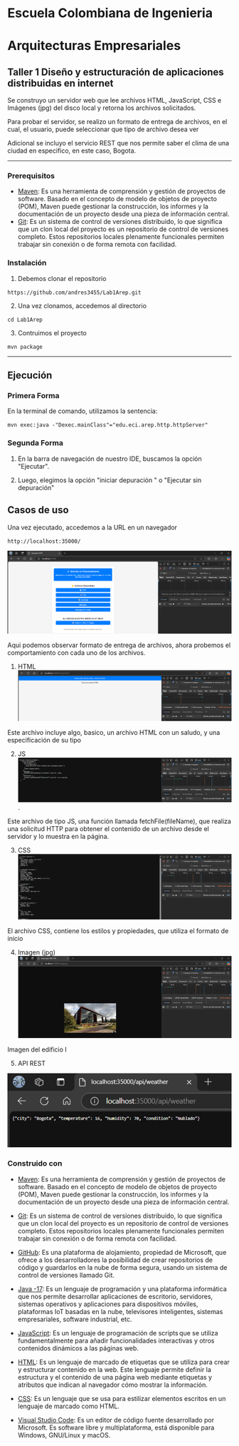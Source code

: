 # Escuela Colombiana de Ingenieria
# Arquitecturas Empresariales

## Taller 1 Diseño y estructuración de aplicaciones distribuidas en internet

Se construyo un servidor web que lee archivos HTML, JavaScript, CSS e Imágenes (jpg) del disco local y retorna los archivos solicitados. 

Para probar el servidor, se realizo un formato de entrega de archivos, en el cual, el usuario, puede seleccionar que  tipo de archivo desea ver

Adicional se incluyo el servicio REST que nos permite saber el clima de una ciudad en especifico, en este caso, Bogota.

---
### Prerequisitos

* [Maven](https://maven.apache.org/): Es una herramienta de comprensión y gestión de proyectos de software. Basado en el concepto de modelo de objetos de proyecto (POM), Maven puede gestionar la construcción, los informes y la documentación de un proyecto desde una pieza de información central.
* [Git](https://learn.microsoft.com/es-es/devops/develop/git/what-is-git): Es un sistema de control de versiones distribuido, lo que significa que un clon local del proyecto es un repositorio de control de versiones completo. Estos repositorios locales plenamente funcionales permiten trabajar sin conexión o de forma remota con facilidad.

### Instalación

1) Debemos clonar el repositorio
```
https://github.com/andres3455/Lab1Arep.git
```
2) Una vez clonamos, accedemos al directorio
```
cd Lab1Arep
```
3) Contruimos el proyecto
```
mvn package
```
---

## Ejecución

### Primera Forma
En la terminal de comando, utilizamos la sentencia:
```
mvn exec:java -"Dexec.mainClass"="edu.eci.arep.http.httpServer"  
```

### Segunda Forma
1) En la barra de navegación de nuestro IDE, buscamos la opción "Ejecutar".
   
2) Luego, elegimos la opción "iniciar depuración " o "Ejecutar sin depuración"


## Casos de uso

Una vez ejecutado, accedemos a la URL en un navegador

```
http://localhost:35000/
```

![Imagen1](img/1.png)

Aqui podemos observar formato de entrega de archivos, ahora probemos el comportamiento con cada uno de los archivos.

1) HTML
![Imagen1](img/2.png)

Este archivo incluye algo, basico, un archivo HTML con un saludo, y una especificación de su tipo

2) JS
![image](img/3.png).

Este archivo de tipo JS, una función llamada fetchFile(fileName), que realiza una solicitud HTTP para obtener el contenido de un archivo desde el servidor y lo muestra en la página.

3) CSS
![image](img/4.png)

El archivo CSS, contiene los estilos y propiedades, que utiliza el formato de inicio

4) Imagen (jpg)
![](/img/5.png)

Imagen del edificio I

5) API REST

![Imagen](img/6.png)


### Construido con

* [Maven](https://maven.apache.org/): Es una herramienta de comprensión y gestión de proyectos de software. Basado en el concepto de modelo de objetos de proyecto (POM), Maven puede gestionar la construcción, los informes y la documentación de un proyecto desde una pieza de información central.

* [Git](https://learn.microsoft.com/es-es/devops/develop/git/what-is-git): Es un sistema de control de versiones distribuido, lo que significa que un clon local del proyecto es un repositorio de control de versiones completo. Estos repositorios locales plenamente funcionales permiten trabajar sin conexión o de forma remota con facilidad.

* [GitHub](https://platzi.com/blog/que-es-github-como-funciona/): Es una plataforma de alojamiento, propiedad de Microsoft, que ofrece a los desarrolladores la posibilidad de crear repositorios de código y guardarlos en la nube de forma segura, usando un sistema de control de versiones llamado Git.

* [Java -17](https://www.cursosaula21.com/que-es-java/): Es un lenguaje de programación y una plataforma informática que nos permite desarrollar aplicaciones de escritorio, servidores, sistemas operativos y aplicaciones para dispositivos móviles, plataformas IoT basadas en la nube, televisores inteligentes, sistemas empresariales, software industrial, etc.

* [JavaScript](https://universidadeuropea.com/blog/que-es-javascript/): Es un lenguaje de programación de scripts que se utiliza fundamentalmente para añadir funcionalidades interactivas y otros contenidos dinámicos a las páginas web.

* [HTML](https://aulacm.com/que-es/html-significado-definicion/): Es un lenguaje de marcado de etiquetas que se utiliza para crear y estructurar contenido en la web. Este lenguaje permite definir la estructura y el contenido de una página web mediante etiquetas y atributos que indican al navegador cómo mostrar la información.

* [CSS](https://www.hostinger.co/tutoriales/que-es-css): Es un lenguaje que se usa para estilizar elementos escritos en un lenguaje de marcado como HTML.

* [Visual Studio Code](https://openwebinars.net/blog/que-es-visual-studio-code-y-que-ventajas-ofrece/): Es un editor de código fuente desarrollado por Microsoft. Es software libre y multiplataforma, está disponible para Windows, GNU/Linux y macOS.
